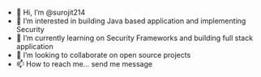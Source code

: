 - 👋 Hi, I’m @surojit214
- 👀 I’m interested in building Java based application and implementing Security
- 🌱 I’m currently learning on Security Frameworks and building full stack application
- 💞️ I’m looking to collaborate on open source projects
- 📫 How to reach me... send me message

<!---
surojit214/surojit214 is a ✨ special ✨ repository because its `README.md` (this file) appears on your GitHub profile.
You can click the Preview link to take a look at your changes.
--->
